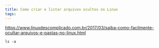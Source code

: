 ```yaml
---
title: Como criar e listar arquivos ocultos no Linux
tags:
---
```


https://www.linuxdescomplicado.com.br/2017/03/saiba-como-facilmente-ocultar-arquivos-e-pastas-no-linux.html

`ls -a`